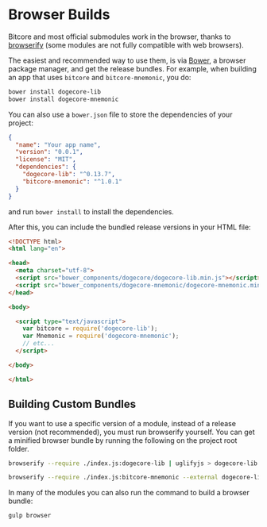 # Browser Builds
Bitcore and most official submodules work in the browser, thanks to [browserify](http://browserify.org/) (some modules are not fully compatible with web browsers).

The easiest and recommended way to use them, is via [Bower](http://bower.io/), a browser package manager, and get the release bundles. For example, when building an app that uses `bitcore` and `bitcore-mnemonic`, you do:

```sh
bower install dogecore-lib
bower install dogecore-mnemonic
```

You can also use a `bower.json` file to store the dependencies of your project:

```json
{
  "name": "Your app name",
  "version": "0.0.1",
  "license": "MIT",
  "dependencies": {
    "dogecore-lib": "^0.13.7",
    "bitcore-mnemonic": "^1.0.1"
  }
}
```

and run `bower install` to install the dependencies.

After this, you can include the bundled release versions in your HTML file:

```html
<!DOCTYPE html>
<html lang="en">

<head>
  <meta charset="utf-8">
  <script src="bower_components/dogecore/dogecore-lib.min.js"></script>
  <script src="bower_components/dogecore-mnemonic/dogecore-mnemonic.min.js"></script>
</head>

<body>

  <script type="text/javascript">
    var bitcore = require('dogecore-lib');
    var Mnemonic = require('dogecore-mnemonic');
    // etc...
  </script>

</body>

</html>
```

## Building Custom Bundles
If you want to use a specific version of a module, instead of a release version (not recommended), you must run browserify yourself.  You can get a minified browser bundle by running the following on the project root folder.

```sh
browserify --require ./index.js:dogecore-lib | uglifyjs > dogecore-lib.min.js
```

```sh
browserify --require ./index.js:bitcore-mnemonic --external dogecore-lib | uglifyjs > bitcore-mnemonic.min.js
```

In many of the modules you can also run the command to build a browser bundle:
```sh
gulp browser
```
